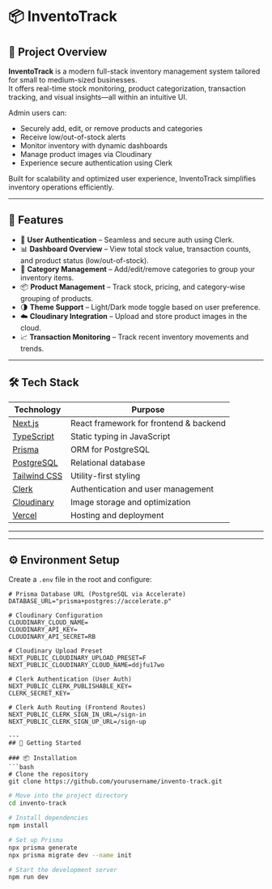 # 📦 InventoTrack

## 📝 Project Overview

**InventoTrack** is a modern full-stack inventory management system tailored for small to medium-sized businesses.  
It offers real-time stock monitoring, product categorization, transaction tracking, and visual insights—all within an intuitive UI.

Admin users can:
- Securely add, edit, or remove products and categories
- Receive low/out-of-stock alerts
- Monitor inventory with dynamic dashboards
- Manage product images via Cloudinary
- Experience secure authentication using Clerk

Built for scalability and optimized user experience, InventoTrack simplifies inventory operations efficiently.

---

## 🚀 Features

- 🔐 **User Authentication** – Seamless and secure auth using Clerk.
- 📊 **Dashboard Overview** – View total stock value, transaction counts, and product status (low/out-of-stock).
- 📁 **Category Management** – Add/edit/remove categories to group your inventory items.
- 📦 **Product Management** – Track stock, pricing, and category-wise grouping of products.
- 🌗 **Theme Support** – Light/Dark mode toggle based on user preference.
- ☁️ **Cloudinary Integration** – Upload and store product images in the cloud.
- 📈 **Transaction Monitoring** – Track recent inventory movements and trends.

---

## 🛠️ Tech Stack

| Technology        | Purpose                                    |
|-------------------|--------------------------------------------|
| [Next.js](https://nextjs.org)        | React framework for frontend & backend     |
| [TypeScript](https://www.typescriptlang.org) | Static typing in JavaScript                 |
| [Prisma](https://www.prisma.io)      | ORM for PostgreSQL                          |
| [PostgreSQL](https://www.postgresql.org) | Relational database                         |
| [Tailwind CSS](https://tailwindcss.com) | Utility-first styling                       |
| [Clerk](https://clerk.dev)           | Authentication and user management          |
| [Cloudinary](https://cloudinary.com) | Image storage and optimization              |
| [Vercel](https://vercel.com)         | Hosting and deployment                      |

---

---

## ⚙️ Environment Setup

Create a `.env` file in the root and configure:

```env
# Prisma Database URL (PostgreSQL via Accelerate)
DATABASE_URL="prisma+postgres://accelerate.p"

# Cloudinary Configuration
CLOUDINARY_CLOUD_NAME=
CLOUDINARY_API_KEY=
CLOUDINARY_API_SECRET=RB

# Cloudinary Upload Preset
NEXT_PUBLIC_CLOUDINARY_UPLOAD_PRESET=F
NEXT_PUBLIC_CLOUDINARY_CLOUD_NAME=ddjfu17wo

# Clerk Authentication (User Auth)
NEXT_PUBLIC_CLERK_PUBLISHABLE_KEY=
CLERK_SECRET_KEY=

# Clerk Auth Routing (Frontend Routes)
NEXT_PUBLIC_CLERK_SIGN_IN_URL=/sign-in
NEXT_PUBLIC_CLERK_SIGN_UP_URL=/sign-up

---
## 🚀 Getting Started

### 📦 Installation
```bash
# Clone the repository
git clone https://github.com/yourusername/invento-track.git
```

```bash
# Move into the project directory
cd invento-track
```

```bash
# Install dependencies
npm install
```

```bash
# Set up Prisma
npx prisma generate
npx prisma migrate dev --name init
```

```bash
# Start the development server
npm run dev
